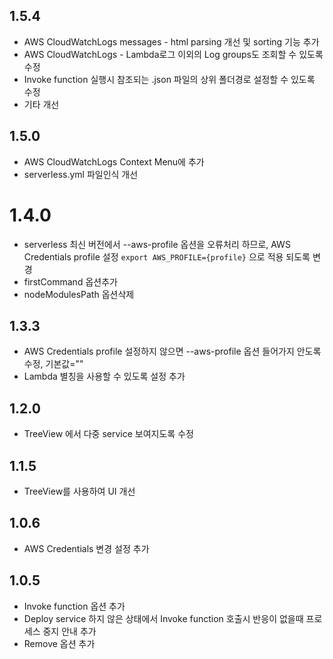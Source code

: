 ## 1.5.4
- AWS CloudWatchLogs messages -  html parsing 개선 및 sorting 기능 추가
- AWS CloudWatchLogs - Lambda로그 이외의 Log groups도 조회할 수 있도록 수정
- Invoke function 실행시 참조되는 <functionName>.json 파일의 상위 폴더경로 설정할 수 있도록 수정
- 기타 개선

## 1.5.0
- AWS CloudWatchLogs Context Menu에 추가
- serverless.yml 파일인식 개선

# 1.4.0
- serverless 최신 버전에서 --aws-profile 옵션을 오류처리 하므로, AWS Credentials profile 설정 `export AWS_PROFILE={profile}` 으로 적용 되도록 변경
- firstCommand 옵션추가
- nodeModulesPath 옵션삭제

## 1.3.3
- AWS Credentials profile 설정하지 않으면 --aws-profile 옵션 들어가지 안도록 수정, 기본값=""
- Lambda 별칭을 사용할 수 있도록 설정 추가

## 1.2.0
- TreeView 에서 다중 service 보여지도록 수정

## 1.1.5
- TreeView를 사용하여 UI 개선

## 1.0.6
- AWS Credentials 변경 설정 추가

## 1.0.5
- Invoke function 옵션 추가
- Deploy service 하지 않은 상태에서 Invoke function 호출시 반응이 없을때 프로세스 중지 안내 추가
- Remove 옵션 추가
